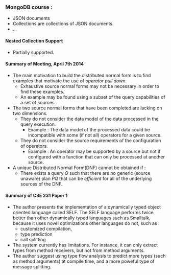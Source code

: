 ### MongoDB course :

 - JSON documents
 - Collections are collections of JSON documents.
 - ...

#### Nested Collection Support
 - Partially supported.
 
#### Summary of Meeting, April 7th 2014
 - The main motivation to build the distributed normal form is to find examples that motivate the use of *operator pull down*.
   - Exhaustive source normal forms may not be necessary in order to find these examples.
   - An example may be found using a subset of the query capabilities of a set of sources.
 - The two source normal forms that have been completed are lacking on two dimensions.
   - They do not consider the data model of the data processed in the query execution.
     - Example : The data model of the processed data could be incompatible with some (if not all) operators for a given source. 
   - They do not consider the source requirements of the configuration of operators.
     - Example : An operator may be supported by a source but not if configured with a function that can only be processed at another source.
 - A unique Distributed Normal Form(DNF) cannot be obtained if : 
   - There exists a query *Q* such that there are no generic (source unaware) plan *PQ* that can be *efficient* for all of the underlying sources of the DNF.    

#### Summary of CSE 231 Paper 1

 - The author presents the implementation of a dynamically typed object oriented language called SELF. The SELF language performs twice better than other dynamically typed languages such as Smalltalk, because it uses novel optimizations other languages do not, such as : 
   - customized compilation, 
   - type prediction
   - call splitting
 - The system currently has limitations. For instance, it can only extract types from method receivers, but not from method arguments.  
 - The author suggest using type flow analysis to predict more types (such as method arguments) at compile time, and a more poweful type of message splitting.   